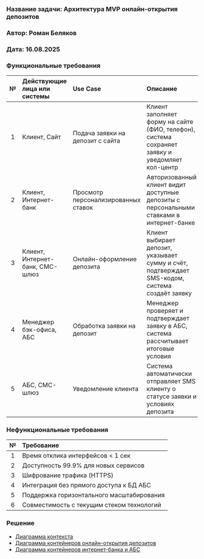 ### **Название задачи:** Архитектура MVP онлайн-открытия депозитов
### **Автор:** Роман Беляков
### **Дата:** 16.08.2025

### **Функциональные требования**

|**№**|**Действующие лица или системы**|**Use Case**|**Описание**|
|:-:|:-|:-|:-|
|1|Клиент, Сайт|Подача заявки на депозит с сайта|Клиент заполняет форму на сайте (ФИО, телефон), система сохраняет заявку и уведомляет кол-центр|
|2|Клиент, Интернет-банк|Просмотр персонализированных ставок|Авторизованный клиент видит доступные депозиты с персональными ставками в интернет-банке|
|3|Клиент, Интернет-банк, СМС-шлюз|Онлайн-оформление депозита|Клиент выбирает депозит, указывает сумму и счёт, подтверждает SMS-кодом, система создаёт заявку|
|4|Менеджер бэк-офиса, АБС|Обработка заявки на депозит|Менеджер проверяет и подтверждает заявку в АБС, система рассчитывает итоговые условия|
|5|АБС, СМС-шлюз|Уведомление клиента|Система автоматически отправляет SMS клиенту о статусе заявки и условиях депозита|

### **Нефункциональные требования**

|**№**|**Требование**|
|:-:|:-|
|1|Время отклика интерфейсов < 1 сек|
|2|Доступность 99.9% для новых сервисов|
|3|Шифрование трафика (HTTPS)|
|4|Интеграция без прямого доступа к БД АБС|
|5|Поддержка горизонтального масштабирования|
|6|Совместимость с текущим стеком технологий|

### **Решение**

- [Диаграмма контекста](./context.puml)
- [Диаграмма контейнеров онлайн-открытия депозитов](./container-deposits.puml)
- [Диаграмма контейнеров интернет-банка и АБС](./container-internet-bank.puml)
